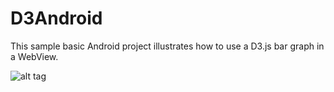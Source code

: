 D3Android
=========

This sample basic Android project illustrates how to use a D3.js bar graph in a WebView.

![alt tag](https://cloud.githubusercontent.com/assets/885861/5068173/d9823288-6e53-11e4-8efb-9b777a50b52a.png)
